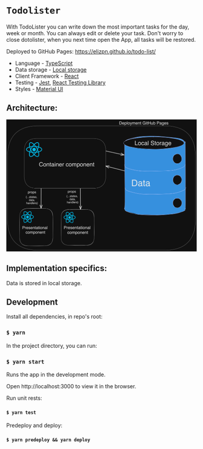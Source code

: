 # `Todolister`

With TodoLister you can write down the most important tasks for the day, week or month. You can always edit or delete your task. 
Don't worry to close dotolister, when you next time open the App, all tasks will be restored. 

Deployed to GitHub Pages: https://elizpn.github.io/todo-list/

-  Language - [TypeScript](https://www.typescriptlang.org/)
-  Data storage - [Local storage](https://developer.mozilla.org/en-US/docs/Web/API/Window/localStorage)
-  Client Framework - [React](https://reactjs.org)
-  Testing - [Jest](https://jestjs.io), [React Testing Library](https://testing-library.com)
-  Styles - [Material UI](https://mui.com/) 


## Architecture: 
<img src="./public/architecture_todo.png" title="Architecture Diagram">


## Implementation specifics:
Data is stored in local storage.


## Development

Install all dependencies, in repo's root:

### `$ yarn`

In the project directory, you can run:

### `$ yarn start`

Runs the app in the development mode.

Open http://localhost:3000 to view it in the browser.

Run unit rests:

#### `$ yarn test`

Predeploy and deploy:

#### `$ yarn predeploy && yarn deploy`

